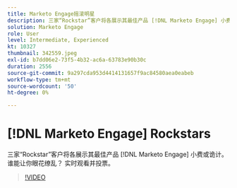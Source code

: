 ```yaml
---
title: Marketo Engage摇滚明星
description: 三家“Rockstar”客户将各展示其最佳产品 [!DNL Marketo Engage] 小费或诡计。 谁能让你眼花缭乱？ 实时观看并投票。
solution: Marketo Engage
role: User
level: Intermediate, Experienced
kt: 10327
thumbnail: 342559.jpeg
exl-id: b7dd06e2-73f5-4b32-ac6a-63783e90b30c
duration: 2556
source-git-commit: 9a297cda953d4414131657f9ac84580aea0eabeb
workflow-type: tm+mt
source-wordcount: '50'
ht-degree: 0%

---
```


# [!DNL Marketo Engage] Rockstars

三家“Rockstar”客户将各展示其最佳产品 [!DNL Marketo Engage] 小费或诡计。 谁能让你眼花缭乱？ 实时观看并投票。

>[!VIDEO](https://video.tv.adobe.com/v/342559/?quality=12&learn=on)
